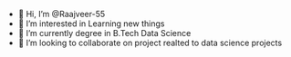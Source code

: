 - 👋 Hi, I’m @Raajveer-55
- 👀 I’m interested in Learning new things
- 🌱 I’m currently degree in B.Tech Data Science
- 💞️ I’m looking to collaborate on project realted to data science projects


<!---
Raajveer-55/Raajveer-55 is a ✨ special ✨ repository because its `README.md` (this file) appears on your GitHub profile.
You can click the Preview link to take a look at your changes.
--->
